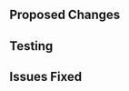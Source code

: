 ## Proposed Changes

## Testing

<!--- Please describe how you tested your changes. -->

## Issues Fixed